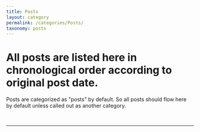 ```yaml
---
title: Posts
layout: category
permalink: /categories/Posts/
taxonomy: posts
---
```


# All posts are listed here in chronological order according to original post date.

Posts are categorized as "posts" by default. So all posts should flow here by default unless called out as another category.

<br>

***
